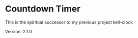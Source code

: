 # Countdown Timer

This is the spiritual successor to my previous project kell-clock

Version: 2.1.0
